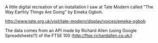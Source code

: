 A little digital recreation of an installation I saw at Tate Modern called "The Way Earthly Things Are Going" by Emeka Ogboh.

http://www.tate.org.uk/visit/tate-modern/display/voices/emeka-ogboh

The data comes from an API made by Richard Allen (using Google Spreadsheets!?) of the FTSE 100 (http://ftse.richardallen.co.uk/)
